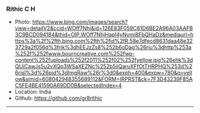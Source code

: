### Rithic C H 
- Photo: https://www.bing.com/images/search?view=detailV2&ccid=WOff7Nhj&id=126E83F059C61D6BE2A96A03AAFB3C9BCD094184&thid=OIP.WOff7NhjHapI4yNymi8FbQHaDz&mediaurl=https%3a%2f%2fth.bing.com%2fth%2fid%2fR.58e7dfecd8631daa48e323729a2f056d%3frik%3dhEEJzZs8%252b6oDag%26riu%3dhttp%253a%252f%252fwww.bourncreative.com%252fwp-content%252fuploads%252f2011%252f02%252fyellow.jpg%26ehk%3dQUiCawJs5u2vXQp3WSaXEZNc%252b5iiQaruXFfOtTHRPHQ%253d%26risl%3d%26pid%3dImgRaw%26r%3d0&exph=400&expw=780&q=yellow&simid=608042948355689112&FORM=IRPRST&ck=7F3D43239F85AC5FE4BE41590A69DD0B&selectedIndex=4
- Location: India
- Github: https://github.com/gr8rithic
***
